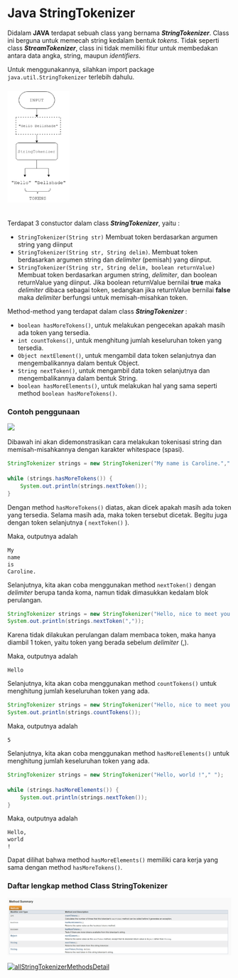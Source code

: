 # Java StringTokenizer

Didalam **JAVA** terdapat sebuah class yang bernama **_StringTokenizer_**. Class ini berguna untuk memecah string kedalam bentuk _tokens_. Tidak seperti class **_StreamTokenizer_**, class ini tidak memiliki fitur untuk membedakan antara data angka, string, maupun _identifiers_.

Untuk menggunakannya, silahkan import package ```java.util.StringTokenizer``` terlebih dahulu.


<img src="img/StringTokenizerFlow.png"  width="140" height="250" style="margin-bottom:20px; margin-top:10px;">

Terdapat 3 constuctor dalam class **_StringTokenizer_**, yaitu :

- ```StringTokenizer(String str)```
    Membuat token berdasarkan argumen string yang diinput
- ```StringTokenizer(String str, String delim)```.
    Membuat token berdasarkan argumen string dan _delimiter_ (pemisah) yang diinput.
- ```StringTokenizer(String str, String delim, boolean returnValue)```
    Membuat token berdasarkan argumen string, _delimiter_, dan boolean returnValue yang diinput. Jika boolean returnValue bernilai **true** maka _delimiter_ dibaca sebagai token, sedangkan jika returnValue bernilai **false** maka _delimiter_ berfungsi untuk memisah-misahkan token.

Method-method yang terdapat dalam class **_StringTokenizer_** :

- ```boolean hasMoreTokens()```, untuk melakukan pengecekan apakah masih ada token yang tersedia.
- ```int countTokens()```, untuk menghitung jumlah keseluruhan token yang tersedia.
- ```Object nextElement()```, untuk mengambil data token selanjutnya dan mengembalikannya dalam bentuk Object.
- ```String nextToken()```, untuk mengambil data token selanjutnya dan mengembalikannya dalam bentuk String.
- ```boolean hasMoreElements()```, untuk melakukan hal yang sama seperti method ```boolean hasMoreTokens()```.

### Contoh penggunaan
[![](https://img.shields.io/static/v1?&label=Lihat%20source%20code&message=%3e&color)](JavaStringTokenizer.java)

Dibawah ini akan didemonstrasikan cara melakukan tokenisasi string dan memisah-misahkannya dengan karakter whitespace (spasi).

```java
StringTokenizer strings = new StringTokenizer("My name is Caroline."," ");

while (strings.hasMoreTokens()) {  
    System.out.println(strings.nextToken());  
}
```

Dengan method ```hasMoreTokens()``` diatas, akan dicek apakah masih ada token yang tersedia. Selama masih ada, maka token tersebut dicetak. Begitu juga dengan token selanjutnya ( ```nextToken()``` ).

Maka, outputnya adalah

```
My
name
is
Caroline.
```

Selanjutnya, kita akan coba menggunakan method ```nextToken()``` dengan _delimiter_ berupa tanda koma, namun tidak dimasukkan kedalam blok perulangan.

```java
StringTokenizer strings = new StringTokenizer("Hello, nice to meet you.");
System.out.println(strings.nextToken(","));  
```

Karena tidak dilakukan perulangan dalam membaca token, maka hanya diambil 1 token, yaitu token yang berada sebelum _delimiter_ (,).

Maka, outputnya adalah

```
Hello
```

Selanjutnya, kita akan coba menggunakan method ```countTokens()``` untuk menghitung jumlah keseluruhan token yang ada.

```java
StringTokenizer strings = new StringTokenizer("Hello, nice to meet you.");
System.out.println(strings.countTokens());
```

Maka, outputnya adalah

```
5
```

Selanjutnya, kita akan coba menggunakan method ```hasMoreElements()``` untuk menghitung jumlah keseluruhan token yang ada.

```java
StringTokenizer strings = new StringTokenizer("Hello, world !"," ");

while (strings.hasMoreElements()) {    
    System.out.println(strings.nextToken());
}
```

Maka, outputnya adalah

```
Hello,
world
!
```

Dapat dilihat bahwa method ```hasMoreElements()``` memiliki cara kerja yang sama dengan method ```hasMoreTokens()```.

### Daftar lengkap method Class StringTokenizer

![allStringTokenizerMethods](img/allStringTokenizerMethods.png)

[![allStringTokenizerMethodsDetail](https://img.shields.io/static/v1?&label=Lihat%20detail%20method&message=%3e&color)](https://docs.oracle.com/javase/7/docs/api/java/util/StringTokenizer.html#method_detail)